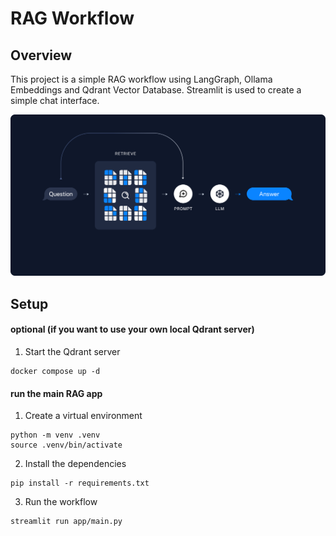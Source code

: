 # RAG Workflow

## Overview

This project is a simple RAG workflow using LangGraph, Ollama Embeddings and Qdrant Vector Database.
Streamlit is used to create a simple chat interface.

![](https://github.com/hamsar4j/rag-workflow/blob/main/assets/rag_retrieval.png)

## Setup

#### optional (if you want to use your own local Qdrant server)

1. Start the Qdrant server

```console
docker compose up -d
```

#### run the main RAG app

1. Create a virtual environment

```console
python -m venv .venv
source .venv/bin/activate
```

2. Install the dependencies

```console
pip install -r requirements.txt
```

3. Run the workflow

```console
streamlit run app/main.py
```
